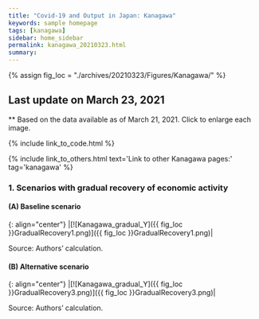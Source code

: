 ```yaml
---
title: "Covid-19 and Output in Japan: Kanagawa"
keywords: sample homepage
tags: [kanagawa]
sidebar: home_sidebar
permalink: kanagawa_20210323.html
summary:
---
```


{% assign fig_loc = "./archives/20210323/Figures/Kanagawa/" %}

## Last update on March 23, 2021
** Based on the data available as of March 21, 2021. Click to enlarge each image.

{% include link_to_code.html %}

{% include link_to_others.html text='Link to other Kanagawa pages:' tag='kanagawa' %}


### 1. Scenarios with gradual recovery of economic activity

#### (A) Baseline scenario

{: align="center"}
|[![Kanagawa_gradual_Y]({{ fig_loc }}GradualRecovery1.png)]({{ fig_loc }}GradualRecovery1.png)|

Source: Authors’ calculation.

#### (B) Alternative scenario

{: align="center"}
|[![Kanagawa_gradual_Y]({{ fig_loc }}GradualRecovery3.png)]({{ fig_loc }}GradualRecovery3.png)|

Source: Authors’ calculation.
